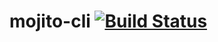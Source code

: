 mojito-cli [![Build Status](https://travis-ci.org/isao/mojito-cli.png)](https://travis-ci.org/isao/mojito-cli)
==========
